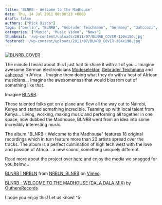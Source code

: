 ```yaml
---
title: 'BLNRB - Welcome to the Madhouse'
date: Thu, 14 Jul 2011 08:08:23 +0000
draft: false
authors: ["Rick Disco"]
tags: ["berlin", "BLNRB", "Gebruder Teichmann", "Germany", "Jahcoozi", "Kenya", "Modeselektor", "Nairobi", "NRBLN", "Welcom To The Madhouse"]
categories: ["Music", "Music Video", "News"]
thumbnail: '/wp-content/uploads/2011/07/BLNRB_COVER-150x150.jpg'
featured: '/wp-content/uploads/2011/07/BLNRB_COVER-304x190.jpg'
---
```


[![](/wp-content/uploads/2011/07/BLNRB_COVER-1024x1024.jpg "BLNRB_COVER")](/wp-content/uploads/2011/07/BLNRB_COVER.jpg)

The minute I heard about this I just had to share it with all of you... Imagine awesome German electronicians [Modeselektor](http://www.modeselektor.com/ "Modeselektor"), [Gebrüder Teichmann](http://www.myspace.com/teichmann "Gebruder Teichmann") and  [Jahcoozi](http://www.jahcoozi.com/ "Jahcoozi") in Africa... Imagine them doing what they do with a host of African musicians... Imagine the awesomeness that would blossom out of something like that.

Imagine [BLNRB](http://blog.goethe.de/BLNRB/ "BLNRB").

These talented folks got on a plane and flew all the way out to Nairobi, Kenya and started something incredible. Teaming up with local talent from Kenya... Living, working, making music and performing all together in one space, now dubbed the Madhouse, BLNRB went from an idea into some incredibly interesting music.

The album "BLNRB - Welcome to the Madhouse" features 18 original recordings which in turn feature more than 20 artists spread over the tracks. The album is a perfect culmination of high tech west with the love and passion of Africa... a new sound, something uniquely different.

Read more about the project over [here](http://www.outhere.de/?page_id=3555 "Welcome to the madhouse!") and enjoy the media we snagged for you below...

[BLNRB | NRBLN](http://vimeo.com/16773132) from [NRBLN\_BLNRB](http://vimeo.com/user4418761) on [Vimeo](http://vimeo.com).

 [BLNRB - WELCOME TO THE MADHOUSE (DALA DALA MIX)](http://soundcloud.com/outhererecords/blnrb-welcome-to-the-madhouse) by [OuthereRecords](http://soundcloud.com/outhererecords)

I hope you enjoy this! Let us know! ^5!

